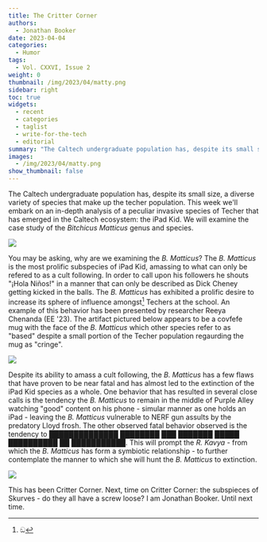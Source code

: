 ```yaml
---
title: The Critter Corner
authors:
  - Jonathan Booker
date: 2023-04-04
categories:
  - Humor
tags:
  - Vol. CXXVI, Issue 2
weight: 0
thumbnail: /img/2023/04/matty.png
sidebar: right
toc: true
widgets:
  - recent
  - categories
  - taglist
  - write-for-the-tech
  - editorial
summary: "The Caltech undergraduate population has, despite its small size, a  diverse variety of species that make up the techer population. This week we'll embark on an in-depth analysis of a peculiar invasive species of Techer that has emerged in the Caltech ecosystem: the iPad Kid."
images:
  - /img/2023/04/matty.png
show_thumbnail: false
---
```


The Caltech undergraduate population has, despite its small size, a  diverse variety of species that make up the techer population. This week we'll embark on an in-depth analysis of a peculiar invasive species of Techer that has emerged in the Caltech ecosystem: the iPad Kid. We will examine the case study of the _Bitchicus Matticus_ genus and species. 

![](/img/2023/04/matty.png)

You may be asking, why are we examining the _B. Matticus_? The _B. Matticus_ is the most prolific subspecies of iPad Kid, amassing to what can only be refered to as a cult following. In order to call upon his followers he shouts "¡Hola Niños!" in a manner that can only be described as Dick Cheney getting kicked in the balls. The _B. Matticus_ has exhibited a prolific desire to increase its sphere of influence amongst[^1] Techers at the school. An example of this behavior has been presented by researcher Reeya Chenanda (EE '23). The artifact pictured below appears to be a covfefe mug with the face of the _B. Matticus_ which other species  refer to as "based" despite a small portion of the Techer population regaurding the mug as "cringe". 

![](/img/2023/04/matticus.jpeg)

Despite its ability to amass a cult following, the _B. Matticus_ has a few flaws that have proven to be near fatal and has almost led to the extinction of the iPad Kid species as a whole. One behavior that has resulted in several close calls is the tendency the _B. Matticus_ to remain in the middle of Purple Alley watching "good" content on his phone - simular manner as one holds an iPad - leaving the _B. Matticus_ vulnerable to NERF gun assults by the predatory Lloyd frosh. The other observed fatal behavior observed is the tendency to ██████████████ ████████ ███ ███████ █████ ██████████ ██ ███████████. This will prompt the _R. Kavya_ - from which the _B. Matticus_ has form a symbiotic relationship - to further contemplate the manner to which she will hunt the _B. Matticus_ to extinction. 

![](/img/2023/04/matticus2.png)

This has been Critter Corner. Next, time on Critter Corner: the subspieces of Skurves - do they all have a screw loose? I am Jonathan Booker. Until next time. 

[^1]: ඞ